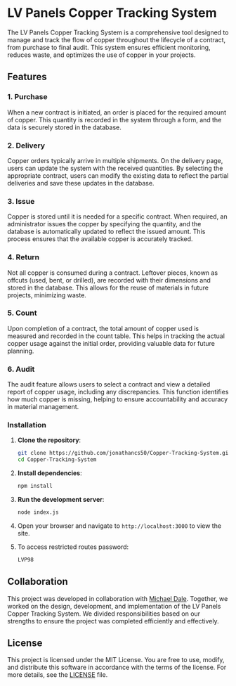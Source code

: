# LV Panels Copper Tracking System

The LV Panels Copper Tracking System is a comprehensive tool designed to manage and track the flow of copper throughout the lifecycle of a contract, from purchase to final audit. This system ensures efficient monitoring, reduces waste, and optimizes the use of copper in your projects.

## Features

### 1. Purchase

When a new contract is initiated, an order is placed for the required amount of copper. This quantity is recorded in the system through a form, and the data is securely stored in the database.

### 2. Delivery

Copper orders typically arrive in multiple shipments. On the delivery page, users can update the system with the received quantities. By selecting the appropriate contract, users can modify the existing data to reflect the partial deliveries and save these updates in the database.

### 3. Issue

Copper is stored until it is needed for a specific contract. When required, an administrator issues the copper by specifying the quantity, and the database is automatically updated to reflect the issued amount. This process ensures that the available copper is accurately tracked.

### 4. Return

Not all copper is consumed during a contract. Leftover pieces, known as offcuts (used, bent, or drilled), are recorded with their dimensions and stored in the database. This allows for the reuse of materials in future projects, minimizing waste.

### 5. Count

Upon completion of a contract, the total amount of copper used is measured and recorded in the count table. This helps in tracking the actual copper usage against the initial order, providing valuable data for future planning.

### 6. Audit

The audit feature allows users to select a contract and view a detailed report of copper usage, including any discrepancies. This function identifies how much copper is missing, helping to ensure accountability and accuracy in material management.

### Installation

1. **Clone the repository**:
   ```bash
   git clone https://github.com/jonathancs50/Copper-Tracking-System.git
   cd Copper-Tracking-System
   ```

2. **Install dependencies**:
   ```bash
   npm install
   ```

3. **Run the development server**:
   ```bash
   node index.js
   ```

4. Open your browser and navigate to `http://localhost:3000` to view the site.

5. To access restricted routes password:
   ```bash
   LVP98
   ```

## Collaboration

This project was developed in collaboration with [Michael Dale](https://github.com/Michael-Dale). Together, we worked on the design, development, and implementation of the LV Panels Copper Tracking System. We divided responsibilities based on our strengths to ensure the project was completed efficiently and effectively.

## License

This project is licensed under the MIT License. You are free to use, modify, and distribute this software in accordance with the terms of the license. For more details, see the [LICENSE](LICENSE) file.
